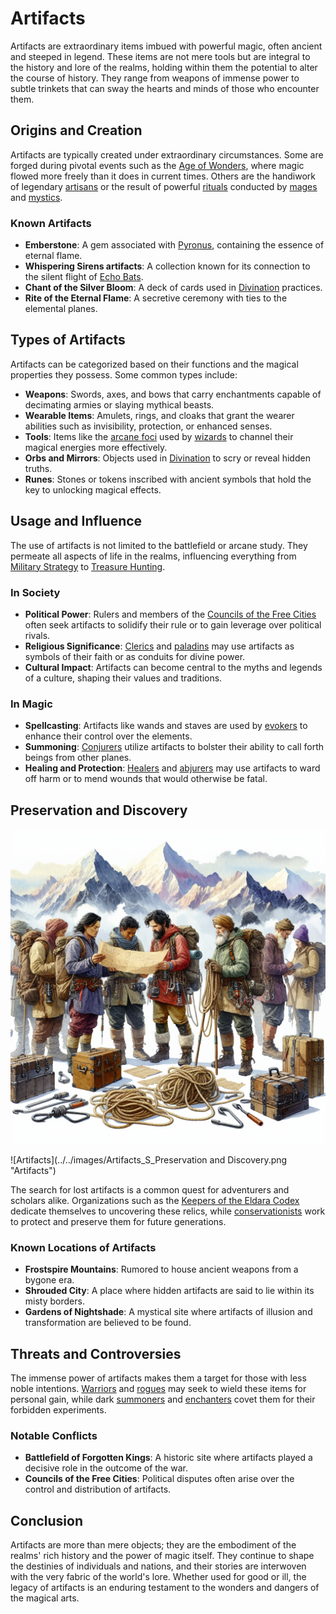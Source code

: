 # Artifacts

Artifacts are extraordinary items imbued with powerful magic, often ancient and steeped in legend. These items are not mere tools but are integral to the history and lore of the realms, holding within them the potential to alter the course of history. They range from weapons of immense power to subtle trinkets that can sway the hearts and minds of those who encounter them.

## Origins and Creation

Artifacts are typically created under extraordinary circumstances. Some are forged during pivotal events such as the [Age of Wonders](Age%20of%20Wonders.md), where magic flowed more freely than it does in current times. Others are the handiwork of legendary [artisans](Artisans.md) or the result of powerful [rituals](Rituals.md) conducted by [mages](Mages.md) and [mystics](Mystics.md).

### Known Artifacts

- **Emberstone**: A gem associated with [Pyronus](Pyronus.md), containing the essence of eternal flame.
- **Whispering Sirens artifacts**: A collection known for its connection to the silent flight of [Echo Bats](Echo%20Bats.md).
- **Chant of the Silver Bloom**: A deck of cards used in [Divination](Divination.md) practices.
- **Rite of the Eternal Flame**: A secretive ceremony with ties to the elemental planes.

## Types of Artifacts

Artifacts can be categorized based on their functions and the magical properties they possess. Some common types include:

- **Weapons**: Swords, axes, and bows that carry enchantments capable of decimating armies or slaying mythical beasts.
- **Wearable Items**: Amulets, rings, and cloaks that grant the wearer abilities such as invisibility, protection, or enhanced senses.
- **Tools**: Items like the [arcane foci](Arcane%20Foci.md) used by [wizards](Wizards.md) to channel their magical energies more effectively.
- **Orbs and Mirrors**: Objects used in [Divination](Divination.md) to scry or reveal hidden truths.
- **Runes**: Stones or tokens inscribed with ancient symbols that hold the key to unlocking magical effects.

## Usage and Influence

The use of artifacts is not limited to the battlefield or arcane study. They permeate all aspects of life in the realms, influencing everything from [Military Strategy](Military%20Strategy.md) to [Treasure Hunting](Treasure%20Hunting.md).

### In Society

- **Political Power**: Rulers and members of the [Councils of the Free Cities](Councils%20of%20the%20Free%20Cities.md) often seek artifacts to solidify their rule or to gain leverage over political rivals.
- **Religious Significance**: [Clerics](Clerics.md) and [paladins](Paladins.md) may use artifacts as symbols of their faith or as conduits for divine power.
- **Cultural Impact**: Artifacts can become central to the myths and legends of a culture, shaping their values and traditions.

### In Magic

- **Spellcasting**: Artifacts like wands and staves are used by [evokers](Evokers.md) to enhance their control over the elements.
- **Summoning**: [Conjurers](Conjurers.md) utilize artifacts to bolster their ability to call forth beings from other planes.
- **Healing and Protection**: [Healers](Healers.md) and [abjurers](Abjurers.md) may use artifacts to ward off harm or to mend wounds that would otherwise be fatal.

## Preservation and Discovery

![Preservation and Discovery](../../images/Artifacts_S_Preservation%20and%20Discovery.png)

![Artifacts](../../images/Artifacts_S_Preservation and Discovery.png "Artifacts")

The search for lost artifacts is a common quest for adventurers and scholars alike. Organizations such as the [Keepers of the Eldara Codex](Keepers%20of%20the%20Eldara%20Codex.md) dedicate themselves to uncovering these relics, while [conservationists](Conservationists.md) work to protect and preserve them for future generations.

### Known Locations of Artifacts

- **Frostspire Mountains**: Rumored to house ancient weapons from a bygone era.
- **Shrouded City**: A place where hidden artifacts are said to lie within its misty borders.
- **Gardens of Nightshade**: A mystical site where artifacts of illusion and transformation are believed to be found.

## Threats and Controversies

The immense power of artifacts makes them a target for those with less noble intentions. [Warriors](Warriors.md) and [rogues](Rogues.md) may seek to wield these items for personal gain, while dark [summoners](Summoners.md) and [enchanters](Enchanters.md) covet them for their forbidden experiments.

### Notable Conflicts

- **Battlefield of Forgotten Kings**: A historic site where artifacts played a decisive role in the outcome of the war.
- **Councils of the Free Cities**: Political disputes often arise over the control and distribution of artifacts.

## Conclusion

Artifacts are more than mere objects; they are the embodiment of the realms' rich history and the power of magic itself. They continue to shape the destinies of individuals and nations, and their stories are interwoven with the very fabric of the world's lore. Whether used for good or ill, the legacy of artifacts is an enduring testament to the wonders and dangers of the magical arts.